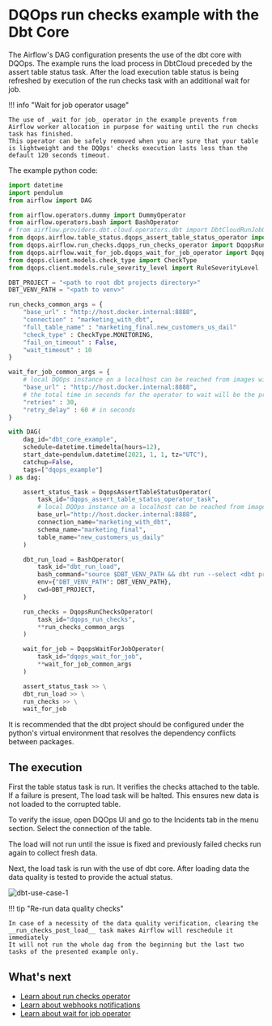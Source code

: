 # DQOps run checks example with the Dbt Core 

The Airflow's DAG configuration presents the use of the dbt core with DQOps. 
The example runs the load process in DbtCloud preceded by the assert table status task. 
After the load execution table status is being refreshed by execution of the run checks task with an additional wait for job.

!!! info "Wait for job operator usage"

    The use of _wait for job_ operator in the example prevents from Airflow worker allocation in purpose for waiting until the run checks task has finished.
    This operator can be safely removed when you are sure that your table is lightweight and the DQOps' checks execution lasts less than the default 120 seconds timeout.


The example python code:

```python
import datetime
import pendulum
from airflow import DAG

from airflow.operators.dummy import DummyOperator
from airflow.operators.bash import BashOperator
# from airflow.providers.dbt.cloud.operators.dbt import DbtCloudRunJobOperator
from dqops.airflow.table_status.dqops_assert_table_status_operator import DqopsAssertTableStatusOperator
from dqops.airflow.run_checks.dqops_run_checks_operator import DqopsRunChecksOperator
from dqops.airflow.wait_for_job.dqops_wait_for_job_operator import DqopsWaitForJobOperator
from dqops.client.models.check_type import CheckType
from dqops.client.models.rule_severity_level import RuleSeverityLevel

DBT_PROJECT = "<path to root dbt projects directory>"
DBT_VENV_PATH = "<path to venv>"

run_checks_common_args = {
    "base_url" : "http://host.docker.internal:8888",
    "connection" : "marketing_with_dbt",
    "full_table_name" : "marketing_final.new_customers_us_dail"
    "check_type" : CheckType.MONITORING,
    "fail_on_timeout" : False,
    "wait_timeout" : 10
}

wait_for_job_common_args = {
    # local DQOps instance on a localhost can be reached from images with substitution the "host.docker.internal" in place of "localhost"
    "base_url" : "http://host.docker.internal:8888",
    # the total time in seconds for the operator to wait will be the product of retries number and the retry_delay
    "retries" : 30,
    "retry_delay" : 60 # in seconds
}

with DAG(
    dag_id="dbt_core_example",
    schedule=datetime.timedelta(hours=12),
    start_date=pendulum.datetime(2021, 1, 1, tz="UTC"),
    catchup=False,
    tags=["dqops_example"]
) as dag:

    assert_status_task = DqopsAssertTableStatusOperator(
        task_id="dqops_assert_table_status_operator_task",
        # local DQOps instance on a localhost can be reached from images with substitution the "host.docker.internal" in place of "localhost"
        base_url="http://host.docker.internal:8888",
        connection_name="marketing_with_dbt",
        schema_name="marketing_final",
        table_name="new_customers_us_daily"
    )

    dbt_run_load = BashOperator(
        task_id="dbt_run_load",
        bash_command="source $DBT_VENV_PATH && dbt run --select <dbt project name with model>",
        env={"DBT_VENV_PATH": DBT_VENV_PATH},
        cwd=DBT_PROJECT,
    )

    run_checks = DqopsRunChecksOperator(
        task_id="dqops_run_checks",
        **run_checks_common_args
    )

    wait_for_job = DqopsWaitForJobOperator(
        task_id="dqops_wait_for_job",
        **wait_for_job_common_args
    )

    assert_status_task >> \
    dbt_run_load >> \
    run_checks >> \
    wait_for_job

```

It is recommended that the dbt project should be configured under the python's virtual environment that resolves the dependency conflicts between packages.

## The execution

First the table status task is run. It verifies the checks attached to the table.
If a failure is present, The load task will be halted.
This ensures new data is not loaded to the corrupted table.

To verify the issue, open DQOps UI and go to the Incidents tab in the menu section. Select the connection of the table.

The load will not run until the issue is fixed and previously failed checks run again to collect fresh data.

Next, the load task is run with the use of dbt core. 
After loading data the data quality is tested to provide the actual status.


![dbt-use-case-1](https://dqops.com/docs/images/integrations/airflow/dbt/dbt-core/dbt-core-1.png)


!!! tip "Re-run data quality checks"

    In case of a necessity of the data quality verification, clearing the __run_checks_post_load__ task makes Airflow will reschedule it immediately
    It will not run the whole dag from the beginning but the last two tasks of the presented example only.


## What's next

- [Learn about run checks operator](../run-checks-operator.md)
- [Learn about webhooks notifications](../../webhooks/index.md)
- [Learn about wait for job operator](../wait-for-job-operator.md)

